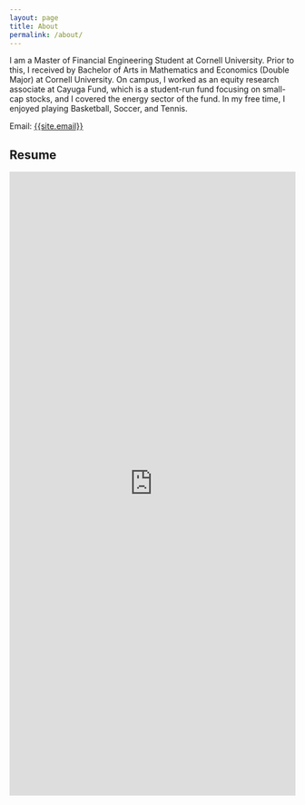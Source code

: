 ```yaml
---
layout: page
title: About
permalink: /about/
---
```

<p>
I am a Master of Financial Engineering Student at Cornell University. Prior to this, I received by Bachelor of Arts in Mathematics and Economics (Double Major) at Cornell University. On campus, I worked as an equity research associate at Cayuga Fund, which is a student-run fund focusing on small-cap stocks, and I covered the energy sector of the fund. In my free time, I enjoyed playing Basketball, Soccer, and Tennis.
</p>

Email: <a href="mailto:{{site.email}}?Subject=From Blog Site:">{{site.email}}</a>

## Resume
<embed src="https://sy375.github.io/Yoon.SungMin.2204.pdf" width="100%" height="1100" type="application/pdf"/>
